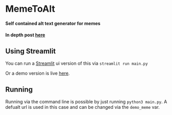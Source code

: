 # MemeToAlt
#### Self contained alt text generator for memes
#### In depth post [here](https://medium.com/@connor-guy/creating-meme-alt-text-using-image-classification-and-nlp-56ea3d7b70e5)

## Using Streamlit
You can run a [Streamlit](https://docs.streamlit.io/library/get-started) ui version of this via `streamlit run main.py`

Or a demo version is live [here](https://share.streamlit.io/connorguy/altmemedemo/main/main.py).

## Running
Running via the command line is possible by just running `python3 main.py`. A defualt url is used in this case and can be changed via the `demo_meme` var.
